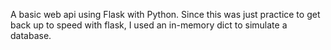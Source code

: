 A basic web api using Flask with Python. Since this was just practice to get back up to speed with flask, I used an in-memory dict to simulate a database.